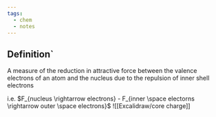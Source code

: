 ```yaml
---
tags:
  - chem
  - notes
---
```

## Definition`
A measure of the reduction in attractive force between the valence electrons of an atom and the nucleus due to the repulsion of inner shell electrons

i.e. $F_{nucleus \rightarrow electrons} - F_{inner \space electorns \rightarrow outer \space electrons}$
![[Excalidraw/core charge]]